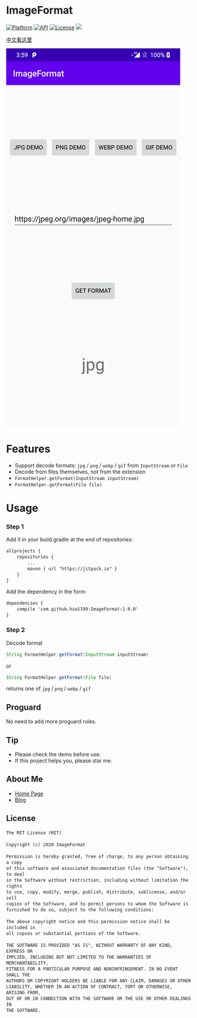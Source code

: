 # ImageFormat
[![Platform](https://img.shields.io/badge/platform-android-green.svg)](http://developer.android.com/index.html)
[![API](https://img.shields.io/badge/API-7%2B-brightgreen.svg?style=flat)](https://android-arsenal.com/api?level=7)
[![License](https://img.shields.io/badge/License-MIT-blue.svg?style=flat)](http://opensource.org/licenses/MIT)
[![](https://jitpack.io/v/hzw1199/ImageFormat.svg)](https://jitpack.io/#hzw1199/ImageFormat)

[中文看这里](/READMEcn.md)  

![](/media/homepage.png)

# Features

* Support decode formats: ```jpg``` / ```png``` / ```webp``` / ```gif``` from ```InputStream``` or ```File```
* Decode from files themselves, not from the extension
* ```FormatHelper.getFormat(InputStream inputStream)```
* ```FormatHelper.getFormat(File file)```

# Usage

### Step 1

Add it in your build.gradle at the end of repositories:  

```
allprojects {
    repositories {
        ...
        maven { url "https://jitpack.io" }
    }
}
```

Add the dependency in the form:  

```
dependencies {
    compile 'com.github.hzw1199:ImageFormat:1.0.0'
}
```

### Step 2

Decode format

```java
String FormatHelper.getFormat(InputStream inputStream)
```

or

```java
String FormatHelper.getFormat(File file)
```

returns one of ```jpg``` / ```png``` / ```webp``` / ```gif```

## Proguard
No need to add more proguard rules.

## Tip

* Please check the demo before use.
* If this project helps you, please star me.

## About Me

* [Home Page](https://zongheng.pro/index.html)
* [Blog](https://blog.zongheng.pro)

## License

```
The MIT License (MIT)

Copyright (c) 2020 ImageFormat

Permission is hereby granted, free of charge, to any person obtaining a copy
of this software and associated documentation files (the "Software"), to deal
in the Software without restriction, including without limitation the rights
to use, copy, modify, merge, publish, distribute, sublicense, and/or sell
copies of the Software, and to permit persons to whom the Software is
furnished to do so, subject to the following conditions:

The above copyright notice and this permission notice shall be included in
all copies or substantial portions of the Software.

THE SOFTWARE IS PROVIDED "AS IS", WITHOUT WARRANTY OF ANY KIND, EXPRESS OR
IMPLIED, INCLUDING BUT NOT LIMITED TO THE WARRANTIES OF MERCHANTABILITY,
FITNESS FOR A PARTICULAR PURPOSE AND NONINFRINGEMENT. IN NO EVENT SHALL THE
AUTHORS OR COPYRIGHT HOLDERS BE LIABLE FOR ANY CLAIM, DAMAGES OR OTHER
LIABILITY, WHETHER IN AN ACTION OF CONTRACT, TORT OR OTHERWISE, ARISING FROM,
OUT OF OR IN CONNECTION WITH THE SOFTWARE OR THE USE OR OTHER DEALINGS IN
THE SOFTWARE.
```
